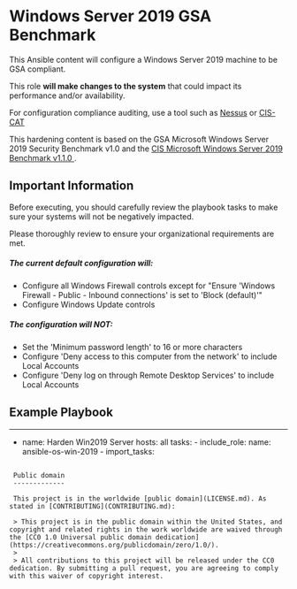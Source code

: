 Windows Server 2019 GSA Benchmark
=================================

This Ansible content will configure a Windows Server 2019 machine to be GSA compliant.

This role **will make changes to the system** that could impact its performance and/or availability.

For configuration compliance auditing, use a tool such as [Nessus](https://www.tenable.com/products/nessus) or [CIS-CAT](https://learn.cisecurity.org/cis-cat-lite)

This hardening content is based on the GSA Microsoft Windows Server 2019 Security Benchmark v1.0 and the [CIS Microsoft Windows Server 2019 Benchmark v1.1.0 ](https://www.cisecurity.org/cis-benchmarks/).

Important Information
---------------------

Before executing, you should carefully review the playbook tasks to make sure your systems will not be negatively impacted.

Please thoroughly review to ensure your organizational requirements are met.

##### The current default configuration will:
* Configure all Windows Firewall controls except for "Ensure 'Windows Firewall - Public - Inbound connections' is set to 'Block (default)'"
* Configure Windows Update controls

##### The configuration will NOT:
* Set the 'Minimum password length' to 16 or more characters
* Configure 'Deny access to this computer from the network' to include Local Accounts
* Configure 'Deny log on through Remote Desktop Services' to include Local Accounts

Example Playbook
----------------

---
- name: Harden Win2019 Server
  hosts: all
  tasks:
       - include_role:
           name: ansible-os-win-2019
       - import_tasks:
```

 Public domain
 -------------

 This project is in the worldwide [public domain](LICENSE.md). As stated in [CONTRIBUTING](CONTRIBUTING.md):

 > This project is in the public domain within the United States, and copyright and related rights in the work worldwide are waived through the [CC0 1.0 Universal public domain dedication](https://creativecommons.org/publicdomain/zero/1.0/).
 >
 > All contributions to this project will be released under the CC0 dedication. By submitting a pull request, you are agreeing to comply with this waiver of copyright interest.
